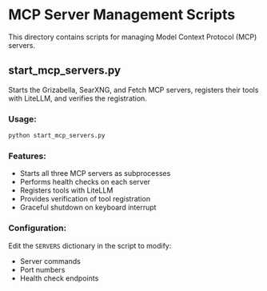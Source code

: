 # MCP Server Management Scripts

This directory contains scripts for managing Model Context Protocol (MCP) servers.

## start_mcp_servers.py

Starts the Grizabella, SearXNG, and Fetch MCP servers, registers their tools with LiteLLM, and verifies the registration.

### Usage:
```bash
python start_mcp_servers.py
```

### Features:
- Starts all three MCP servers as subprocesses
- Performs health checks on each server
- Registers tools with LiteLLM
- Provides verification of tool registration
- Graceful shutdown on keyboard interrupt

### Configuration:
Edit the `SERVERS` dictionary in the script to modify:
- Server commands
- Port numbers
- Health check endpoints